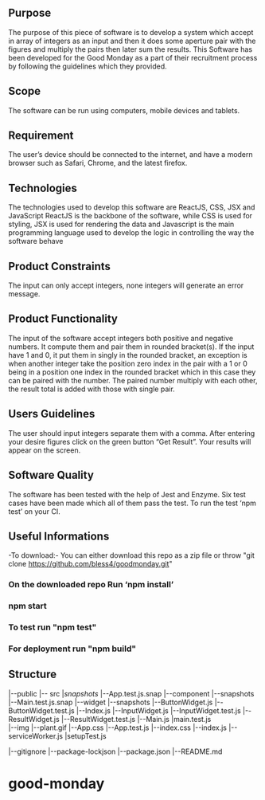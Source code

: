 ## Purpose
The purpose of this piece of software is to develop a system which accept in array of integers as an input and then it does some aperture pair with the figures  and multiply the pairs then later sum the results.
This Software has been developed for the Good Monday as a part of their recruitment process by following the guidelines which they provided.


## Scope 
The software can be run using computers, mobile devices and tablets.

## Requirement
The user’s device should be connected to the internet, and have a modern browser such as Safari, Chrome, and the latest firefox.

## Technologies
The technologies used to develop this software are ReactJS, CSS, JSX and JavaScript
ReactJS is the backbone of the software, while CSS is used for styling, JSX is used for rendering the data and Javascript is the main programming language used to develop the logic in controlling the way the software behave

## Product Constraints
The input can only accept integers, none integers will generate an error message.

## Product Functionality
The input of the software accept integers both positive and negative numbers. It compute them and pair them in rounded bracket(s). If the input have 1 and 0, it put them in singly in the rounded bracket, an exception is when another integer take the position zero index in the pair with a 1 or  0 being in a position one index in the rounded bracket which in this case they can be paired with the number. The paired number multiply with each other, the result total is added with those with single pair.

## Users Guidelines
The user should input integers separate them with a comma. After entering your desire figures click on the green button “Get Result”. Your results will appear on the screen.

## Software Quality
 The software has been tested with the help of Jest and Enzyme. Six test cases have been made which all of them pass the test. To run the test  ‘npm test’ on your CI.

## Useful Informations
-To download:- You can either download this repo as a zip file or throw  "git clone https://github.com/bless4/goodmonday.git"

### On the downloaded repo Run ‘npm install’
### npm start
### To test run "npm test"
### For deployment run "npm build"



## Structure
|--public
|-- src
      |_snapshots_
          |--App.test.js.snap
      |--component
          |--snapshots 
               |--Main.test.js.snap
          |--widget
               |--snapshots
               |--ButtonWidget.js
               |--ButtonWidget.test.js
               |--Index.js
               |--InputWidget.js
               |--InputWidget.test.js
               |--ResultWidget.js
               |--ResultWidget.test.js
          |--Main.js
          |main.test.js     
      |--img
           |--plant.gif 
      |--App.css
      |--App.test.js
      |--index.css
      |--index.js
      |--serviceWorker.js
      |setupTest.js


|--gitignore
|--package-lockjson
|--package.json
|--README.md
# good-monday
